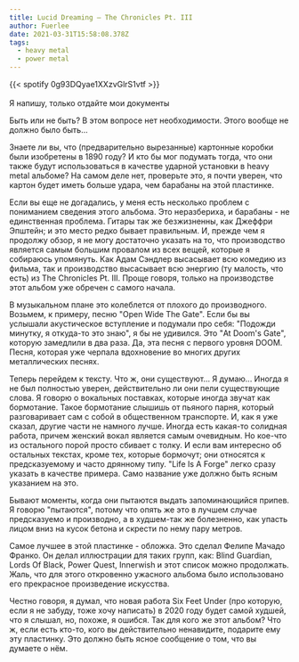 ```yaml
---
title: Lucid Dreaming — The Chronicles Pt. III
author: Fuerlee
date: 2021-03-31T15:58:08.378Z
tags:
  - heavy metal
  - power metal
---
```

{{< spotify 0g93DQyae1XXzvGlrS1vtf >}}\
\
Я напишу, только отдайте мои документы

Быть или не быть? В этом вопросе нет необходимости. Этого вообще не должно было быть...

Знаете ли вы, что (предварительно вырезанные) картонные коробки были изобретены в 1890 году? И кто бы мог подумать тогда, что они также будут использоваться в качестве ударной установки в heavy metal альбоме? На самом деле нет, проверьте это, я почти уверен, что картон будет иметь больше удара, чем барабаны на этой пластинке.

Если вы еще не догадались, у меня есть несколько проблем с пониманием сведения этого альбома. Это неразбериха, и барабаны - не единственная проблема. Гитары так же безжизненны, как Джеффри Эпштейн; и это место редко бывает правильным. И, прежде чем я продолжу обзор, я не могу достаточно указать на то, что производство является самым большим провалом из всех вещей, которые я собираюсь упомянуть. Как Адам Сэндлер высасывает всю комедию из фильма, так и производство высасывает всю энергию (ту малость, что есть) из The Chronicles Pt. III. Проще говоря, только на производстве этот альбом уже обречен с самого начала.

В музыкальном плане это колеблется от плохого до производного. Возьмем, к примеру, песню "Open Wide The Gate". Если бы вы услышали акустическое вступление и подумали про себя: "Подожди минутку, я откуда-то это знаю", я бы не удивился. Это "At Doom's Gate", которую замедлили в два раза. Да, эта песня с первого уровня DOOM. Песня, которая уже черпала вдохновение во многих других металлических песнях.

Теперь перейдем к тексту. Что ж, они существуют... Я думаю... Иногда я не был полностью уверен, действительно ли они пели существующие слова. Я говорю о вокальных поставках, которые иногда звучат как бормотание. Такое бормотание слышишь от пьяного парня, который разговаривает сам с собой в общественном транспорте. И, как я уже сказал, другие части не намного лучше. Иногда есть какая-то солидная работа, причем женский вокал является самым очевидным. Но кое-что из остального порой просто сбивает с толку. И если вам интересно об остальных текстах, кроме тех, которые бормочут; они относятся к предсказуемому и часто дрянному типу. "Life Is A Forge" легко сразу указать в качестве примера. Само название уже должно быть ясным указанием на это.

Бывают моменты, когда они пытаются выдать запоминающийся припев. Я говорю "пытаются", потому что опять же это в лучшем случае предсказуемо и производно, а в худшем-так же болезненно, как упасть лицом вниз на кусок бетона и скрести по нему пару метров.

Самое лучшее в этой пластинке - обложка. Это сделал Фелипе Мачадо Франко. Он делал иллюстрации для таких групп, как: Blind Guardian, Lords Of Black, Power Quest, Innerwish и этот список можно продолжать. Жаль, что для этого откровенно ужасного альбома было использовано его прекрасное произведение искусства.

Честно говоря, я думал, что новая работа Six Feet Under (про которую, если я не забуду, тоже хочу написать) в 2020 году будет самой худшей, что я слышал, но, похоже, я ошибся. Так для кого же этот альбом? Что ж, если есть кто-то, кого вы действительно ненавидите, подарите ему эту пластинку. Это должно быть ясное сообщение о том, что вы думаете о нём.